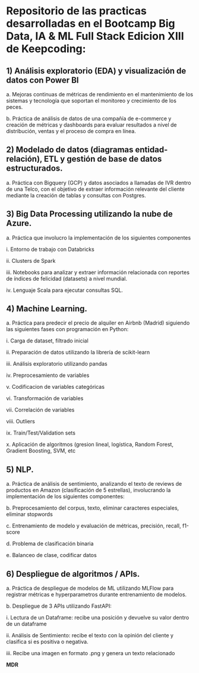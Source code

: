 
# Repositorio de las practicas desarrolladas en el Bootcamp Big Data, IA & ML Full Stack Edicion XIII de Keepcoding:

## 1)	Análisis exploratorio (EDA) y visualización de datos con Power BI

  a.	Mejoras continuas de métricas de rendimiento en el mantenimiento de los sistemas y tecnología que soportan el monitoreo y crecimiento de los peces.

  b.	Práctica de análisis de datos de una compañía de e-commerce y creación de métricas y dashboards para evaluar resultados a nivel de distribución, ventas y el proceso de compra en línea.

## 2)	Modelado de datos (diagramas entidad-relación), ETL y gestión de base de datos estructurados. 

  a.	Práctica con Bigquery (GCP) y datos asociados a llamadas de IVR dentro de una Telco, con el objetivo de extraer información relevante del cliente mediante la creación de tablas y consultas con Postgres. 


## 3)	Big Data Processing utilizando la nube de Azure. 

  a.	Práctica que involucro la implementación de los siguientes componentes
  
  i.	Entorno de trabajo con Databricks
  
  ii.	Clusters de Spark
  
  iii.	Notebooks para analizar y extraer información relacionada con reportes de índices de felicidad (datasets) a nivel mundial. 
  
  iv.	Lenguaje Scala para ejecutar consultas SQL. 

## 4)	Machine Learning. 

  a.	Práctica para predecir el precio de alquiler en Airbnb (Madrid) siguiendo las siguientes fases con programación en Python:
  
  i.	Carga de dataset, filtrado inicial
  
  ii.	Preparación de datos utilizando la librería de scikit-learn
  
  iii.	Análisis exploratorio utilizando pandas
  
  iv.	Preprocesamiento de variables
  
  v.	Codificacion de variables categóricas
 
  vi.	Transformación de variables
 
  vii.	Correlación de variables
  
  viii.	Outliers
  
  ix.	Train/Test/Validation sets
  
  x.	Aplicación de algoritmos (gresion lineal, logística, Random Forest, Gradient Boosting, SVM, etc

## 5)	NLP. 

  a.	Práctica de análisis de sentimiento, analizando el texto de reviews de productos en Amazon (clasificación de 5 estrellas), involucrando la implementación de los siguientes componentes:

  b.	Preprocesamiento del corpus, texto, eliminar caracteres especiales, eliminar stopwords

  c.	Entrenamiento de modelo y evaluación de métricas, precisión, recall, f1-score

  d.	Problema de clasificación binaria

  e.	Balanceo de clase, codificar datos

## 6)	Despliegue de algoritmos / APIs. 

  a.	Práctica de despliegue de modelos de ML utilizando MLFlow para registrar métricas e hyperparametros durante entrenamiento de modelos.

  b.	Despliegue de 3 APIs utilizando FastAPI:
  
  i.	Lectura de un Dataframe: recibe una posición y devuelve su valor dentro de un dataframe
  
  ii.	Análisis de Sentimiento: recibe el texto con la opinión del cliente y clasifica si es positiva o negativa.
  
  iii.	Recibe una imagen en formato .png y genera un texto relacionado
  

**MDR**
